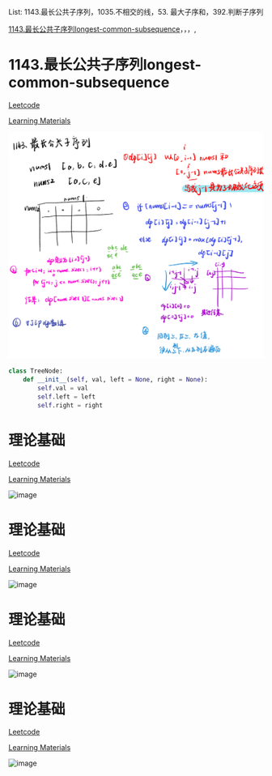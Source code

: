 List: 1143.最长公共子序列，1035.不相交的线，53. 最大子序和，392.判断子序列


[1143.最长公共子序列longest-common-subsequence](#01)，[](#02)，[](#03)，[](#04),[](#05)

# <span id="01">1143.最长公共子序列longest-common-subsequence</span>

[Leetcode](https://leetcode.cn/problems/longest-common-subsequence/description/) 

[Learning Materials](https://programmercarl.com/1143.%E6%9C%80%E9%95%BF%E5%85%AC%E5%85%B1%E5%AD%90%E5%BA%8F%E5%88%97.html#%E7%AE%97%E6%B3%95%E5%85%AC%E5%BC%80%E8%AF%BE)

![image](../images/1143-longest-common-subsequence.png)

```python
class TreeNode:
    def __init__(self, val, left = None, right = None):
        self.val = val
        self.left = left
        self.right = right
```

# <span id="02">理论基础</span>

[Leetcode]() 

[Learning Materials]()

![image](../images/.png)

# <span id="03">理论基础</span>

[Leetcode]() 

[Learning Materials]()

![image](../images/.png)

# <span id="04">理论基础</span>

[Leetcode]() 

[Learning Materials]()

![image](../images/.png)

# <span id="05">理论基础</span>

[Leetcode]() 

[Learning Materials]()

![image](../images/.png)
